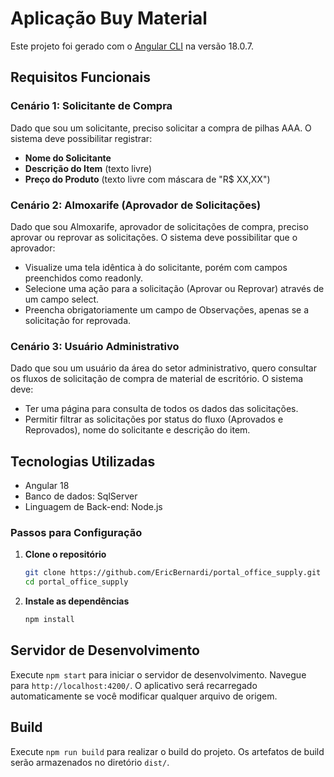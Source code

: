 # Aplicação Buy Material

Este projeto foi gerado com o [Angular CLI](https://github.com/angular/angular-cli) na versão 18.0.7.

## Requisitos Funcionais

### Cenário 1: Solicitante de Compra

Dado que sou um solicitante, preciso solicitar a compra de pilhas AAA. O sistema deve possibilitar registrar:
- **Nome do Solicitante**
- **Descrição do Item** (texto livre)
- **Preço do Produto** (texto livre com máscara de "R$ XX,XX")

### Cenário 2: Almoxarife (Aprovador de Solicitações)

Dado que sou Almoxarife, aprovador de solicitações de compra, preciso aprovar ou reprovar as solicitações. O sistema deve possibilitar que o aprovador:
- Visualize uma tela idêntica à do solicitante, porém com campos preenchidos como readonly.
- Selecione uma ação para a solicitação (Aprovar ou Reprovar) através de um campo select.
- Preencha obrigatoriamente um campo de Observações, apenas se a solicitação for reprovada.

### Cenário 3: Usuário Administrativo

Dado que sou um usuário da área do setor administrativo, quero consultar os fluxos de solicitação de compra de material de escritório. O sistema deve:
- Ter uma página para consulta de todos os dados das solicitações.
- Permitir filtrar as solicitações por status do fluxo (Aprovados e Reprovados), nome do solicitante e descrição do item.

## Tecnologias Utilizadas

- Angular 18
- Banco de dados: SqlServer
- Linguagem de Back-end: Node.js

### Passos para Configuração

1. **Clone o repositório**

    ```bash
    git clone https://github.com/EricBernardi/portal_office_supply.git
    cd portal_office_supply
    ```

2. **Instale as dependências**

    ```bash
    npm install
    ```

## Servidor de Desenvolvimento

Execute `npm start` para iniciar o servidor de desenvolvimento. Navegue para `http://localhost:4200/`. O aplicativo será recarregado automaticamente se você modificar qualquer arquivo de origem.

## Build

Execute `npm run build` para realizar o build do projeto. Os artefatos de build serão armazenados no diretório `dist/`.
